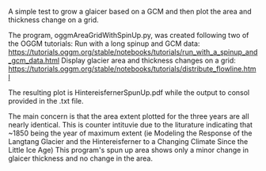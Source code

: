 A simple test to grow a glaicer based on a GCM and then plot the area and thickness change on a grid.

The program, oggmAreaGridWithSpinUp.py, was created following two of the OGGM tutorials:
Run with a long spinup and GCM data: https://tutorials.oggm.org/stable/notebooks/tutorials/run_with_a_spinup_and_gcm_data.html
Display glacier area and thickness changes on a grid: https://tutorials.oggm.org/stable/notebooks/tutorials/distribute_flowline.html

The resulting plot is HintereisfernerSpunUp.pdf while the output to consol provided in the .txt file.

The main concern is that the area extent plotted for the three years are all nearly identical.
This is counter intituvie due to the liturature indicating that ~1850 being the year of maximum extent (ie Modeling the Response of the Langtang Glacier and the Hintereisferner to a Changing Climate Since the Little Ice Age)
This program's spun up area shows only a minor change in glaicer thickness and no change in the area.

